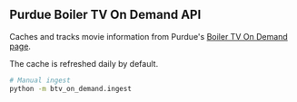 ## Purdue Boiler TV On Demand API ##

Caches and tracks movie information from Purdue's [Boiler TV On Demand page](https://boilertvondemand-housing-purdue-edu.swankmp.net).

The cache is refreshed daily by default.

```bash
# Manual ingest
python -m btv_on_demand.ingest
```
